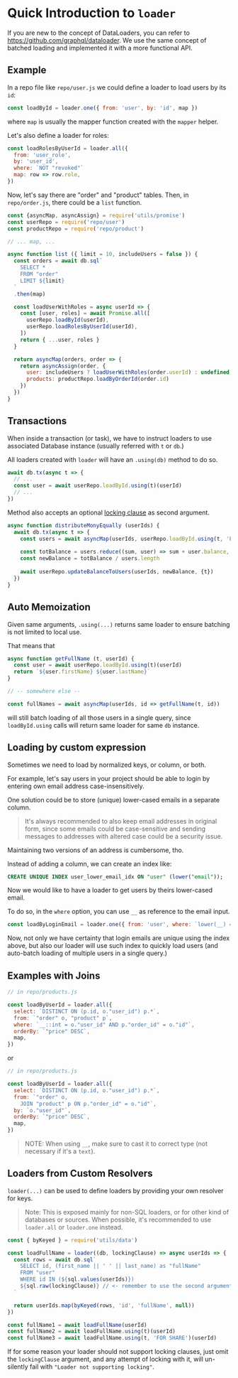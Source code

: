 # Quick Introduction to `loader`

If you are new to the concept of DataLoaders, you can refer to https://github.com/graphql/dataloader.
We use the same concept of batched loading and implemented it with a more functional API.

## Example

In a repo file like `repo/user.js` we could define a loader to load users by its `id`:

```js
const loadById = loader.one({ from: 'user', by: 'id', map })
```

where `map` is usually the mapper function created with the `mapper` helper.

Let's also define a loader for roles:

```js
const loadRolesByUserId = loader.all({
  from: 'user_role',
  by: 'user_id',
  where: `NOT "revoked"`
  map: row => row.role,
})
```

Now, let's say there are "order" and "product" tables. Then, in `repo/order.js`, there could be a `list` function.

```js
const {asyncMap, asyncAssign} = require('utils/promise')
const userRepo = require('repo/user')
const productRepo = require('repo/product')

// ... map, ...

async function list ({ limit = 10, includeUsers = false }) {
  const orders = await db.sql`
    SELECT *
    FROM "order"
    LIMIT ${limit}
  `
  .then(map)

  const loadUserWithRoles = async userId => {
    const [user, roles] = await Promise.all([
      userRepo.loadById(userId),
      userRepo.loadRolesByUserId(userId),
    ])
    return { ...user, roles }
  }

  return asyncMap(orders, order => {
    return asyncAssign(order, {
      user: includeUsers ? loadUserWithRoles(order.userId) : undefined,
      products: productRepo.loadByOrderId(order.id)
    })
  })
}
```

## Transactions

When inside a transaction (or task), we have to instruct loaders to use associated Database instance (usually referred with `t` or `db`.)

All loaders created with `loader` will have an `.using(db)` method to do so.

```js
await db.tx(async t => {
  // ...
  const user = await userRepo.loadById.using(t)(userId)
  // ...
})
```

Method also accepts an optional [locking clause](https://www.postgresql.org/docs/9.6/sql-select.html#SQL-FOR-UPDATE-SHARE) as second argument.

```js
async function distributeMonyEqually (userIds) {
  await db.tx(async t => {
    const users = await asyncMap(userIds, userRepo.loadById.using(t, 'FOR UPDATE'))
  
    const totBalance = users.reduce((sum, user) => sum + user.balance, 0)
    const newBalance = totBalance / users.length
  
    await userRepo.updateBalanceToUsers(userIds, newBalance, {t})
  })
}

```

## Auto Memoization

Given same arguments, `.using(...)` returns same loader to ensure batching is not limited to local use.

That means that

```js
async function getFullName (t, userId) {
  const user = await userRepo.loadById.using(t)(userId)
  return `${user.firstName} ${user.lastName}`
}

// -- somewhere else --

const fullNames = await asyncMap(userIds, id => getFullName(t, id))
```

will still batch loading of all those users in a single query, since `loadById.using` calls will return same loader for same `db` instance.

## Loading by custom expression

Sometimes we need to load by normalized keys, or column, or both.

For example, let's say users in your project should be able to login by entering own email address case-insensitively.

One solution could be to store (unique) lower-cased emails in a separate column.

> It's always recommended to also keep email addresses in original form, since some emails could be case-sensitive and sending messages to addresses with altered case could be a security issue.

Maintaining two versions of an address is cumbersome, tho.

Instead of adding a column, we can create an index like:

```SQL
CREATE UNIQUE INDEX user_lower_email_idx ON "user" (lower("email"));
```

Now we would like to have a loader to get users by theirs lower-cased email.

To do so, in the `where` option, you can use `__` as reference to the email input.

```js
const loadByLoginEmail = loader.one({ from: 'user', where: `lower(__) = lower("email")`, map })
```

Now, not only we have certainty that login emails are unique using the index above, but also our loader will use such index to quickly load users (and auto-batch loading of multiple users in a single query.)

## Examples with Joins

```js
// in repo/products.js

const loadByUserId = loader.all({
  select: `DISTINCT ON (p.id, o."user_id") p.*`,
  from: `"order" o, "product" p`,
  where: `__::int = o."user_id" AND p."order_id" = o."id"`,
  orderBy: `"price" DESC`,
  map,
})
```

or

```js
// in repo/products.js

const loadByUserId = loader.all({
  select: `DISTINCT ON (p.id, o."user_id") p.*`,
  from: `"order" o,
    JOIN "product" p ON p."order_id" = o."id"`,
  by: `o."user_id"`,
  orderBy: `"price" DESC`,
  map,
})

```

> NOTE: When using `__`, make sure to cast it to correct type (not necessary if it's a `text`).

## Loaders from Custom Resolvers

`loader(...)` can be used to define loaders by providing your own resolver for keys.

> Note: This is exposed mainly for non-SQL loaders, or for other kind of databases or sources. When possible, it's recommended to use `loader.all` or `loader.one` instead.

```js
const { byKeyed } = require('utils/data')

const loadFullName = loader((db, lockingClause) => async userIds => {
  const rows = await db.sql`
    SELECT id, (first_name || ' ' || last_name) as "fullName"
    FROM "user"
    WHERE id IN (${sql.values(userIds)})
    ${sql.raw(lockingClause)} // <- remember to use the second argument
  `

  return userIds.map(byKeyed(rows, 'id', 'fullName', null))
})

const fullName1 = await loadFullName(userId)
const fullName2 = await loadFullName.using(t)(userId)
const fullName3 = await loadFullName.using(t, 'FOR SHARE')(userId)
```

If for some reason your loader should not support locking clauses, just omit the `lockingClause` argument, and any attempt of locking with it, will un-silently fail with `"Loader not supporting locking"`.
